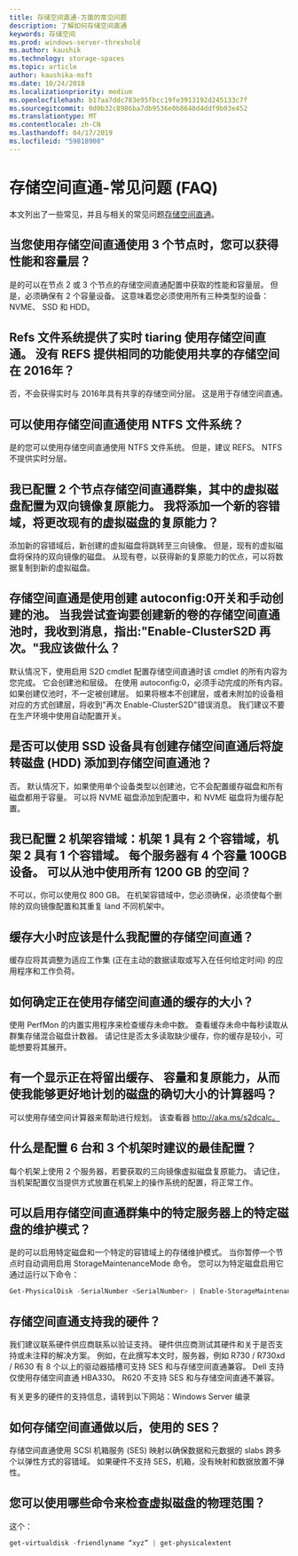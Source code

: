 ```yaml
---
title: 存储空间直通-方面的常见问题
description: 了解如何存储空间直通
keywords: 存储空间
ms.prod: windows-server-threshold
ms.author: kaushik
ms.technology: storage-spaces
ms.topic: article
author: kaushika-msft
ms.date: 10/24/2018
ms.localizationpriority: medium
ms.openlocfilehash: b17aa7ddc783e95fbcc19fe3913192d245133c7f
ms.sourcegitcommit: 0d0b32c8986ba7db9536e0b8648d4ddf9b03e452
ms.translationtype: MT
ms.contentlocale: zh-CN
ms.lasthandoff: 04/17/2019
ms.locfileid: "59818908"
---
```

# <a name="storage-spaces-direct---frequently-asked-questions-faq"></a>存储空间直通-常见问题 (FAQ)

本文列出了一些常见，并且与相关的常见问题[存储空间直通](storage-spaces-direct-overview.md)。

## <a name="when-you-use-storage-spaces-direct-with-3-nodes-can-you-get-both-performance-and-capacity-tiers"></a>当您使用存储空间直通使用 3 个节点时，您可以获得性能和容量层？

是的可以在节点 2 或 3 个节点的存储空间直通配置中获取的性能和容量层。 但是，必须确保有 2 个容量设备。 这意味着您必须使用所有三种类型的设备：NVME、 SSD 和 HDD。
 
## <a name="refs-file-system-provides-real-time-tiaring-with-storage-spaces-direct-does-refs-provides-the-same-functionality-with-shared-storage-spaces-in-2016"></a>Refs 文件系统提供了实时 tiaring 使用存储空间直通。 没有 REFS 提供相同的功能使用共享的存储空间在 2016年？

否，不会获得实时与 2016年具有共享的存储空间分层。 这是用于存储空间直通。 
 
## <a name="can-i-use-an-ntfs-file-system-with-storage-spaces-direct"></a>可以使用存储空间直通使用 NTFS 文件系统？
  
是的您可以使用存储空间直通使用 NTFS 文件系统。 但是，建议 REFS。 NTFS 不提供实时分层。 
 
## <a name="i-have-configured-2-node-storage-spaces-direct-clusters-where-the-virtual-disk-is-configured-as-2-way-mirror-resiliency-if-i-add-a-new-fault-domain-will-the-resiliency-of-the-existing-virtual-disk-change"></a>我已配置 2 个节点存储空间直通群集，其中的虚拟磁盘配置为双向镜像复原能力。 我将添加一个新的容错域，将更改现有的虚拟磁盘的复原能力？

添加新的容错域后，新创建的虚拟磁盘将跳转至三向镜像。 但是，现有的虚拟磁盘将保持的双向镜像的磁盘。 从现有卷，以获得新的复原能力的优点，可以将数据复制到新的虚拟磁盘。
 
## <a name="the-storage-spaces-direct-was-created-using-the-autoconfig0-switch-and-the-pool-created-manually-when-i-try-to-query-the-storage-spaces-direct-pool-to-create-a-new-volume-i-get-a-message-that-says-enable-clusters2d-again-what-should-i-do"></a>存储空间直通是使用创建 autoconfig:0开关和手动创建的池。 当我尝试查询要创建新的卷的存储空间直通池时，我收到消息，指出:"Enable-ClusterS2D 再次。"我应该做什么？

默认情况下，使用启用 S2D cmdlet 配置存储空间直通时该 cmdlet 的所有内容为您完成。 它会创建池和层级。 在使用 autoconfig:0，必须手动完成的所有内容。 如果创建仅池时，不一定被创建层。 如果将根本不创建层，或者未附加的设备相对应的方式创建层，将收到"再次 Enable-ClusterS2D"错误消息。 我们建议不要在生产环境中使用自动配置开关。 
 
## <a name="is-it-possible-to-add-a-spinning-disk-hdd-to-the-storage-spaces-direct-pool-after-you-have-created-storage-spaces-direct-with-ssd-devices"></a>是否可以使用 SSD 设备具有创建存储空间直通后将旋转磁盘 (HDD) 添加到存储空间直通池？

否。 默认情况下，如果使用单个设备类型以创建池，它不会配置缓存磁盘和所有磁盘都用于容量。 可以将 NVME 磁盘添加到配置中，和 NVME 磁盘将为缓存配置。
 
## <a name="i-have-configured-a-2-rack-fault-domain-rack-1-has-2-fault-domains-rack-2-has-1-fault-domain-each-server-has-4-capacity-100-gb-devices-can-i-use-all-1200-gb-of-space-from-the-pool"></a>我已配置 2 机架容错域：机架 1 具有 2 个容错域，机架 2 具有 1 个容错域。 每个服务器有 4 个容量 100GB 设备。 可以从池中使用所有 1200 GB 的空间？

不可以，你可以使用仅 800 GB。 在机架容错域中，您必须确保，必须使每个删除的双向镜像配置和其重复 land 不同机架中。
 
## <a name="what-should-the-cache-size-be-when-i-am-configuring-storage-spaces-direct"></a>缓存大小时应该是什么我配置的存储空间直通？

缓存应将其调整为适应工作集 (正在主动的数据读取或写入在任何给定时间) 的应用程序和工作负荷。

## <a name="how-can-i-determine-the-size-of-cache-that-is-being-used-by-storage-spaces-direct"></a>如何确定正在使用存储空间直通的缓存的大小？

使用 PerfMon 的内置实用程序来检查缓存未命中数。 查看缓存未命中每秒读取从群集存储混合磁盘计数器。 请记住是否太多读取缺少缓存，你的缓存是较小，可能想要将其展开。 
 
## <a name="is-there-a-calculator-that-shows-the-exact-size-of-the-disks-that-are-being-set-aside-for-cache-capacity-and-resiliency-that-would-enable-me-to-plan-better"></a>有一个显示正在将留出缓存、 容量和复原能力，从而使我能够更好地计划的磁盘的确切大小的计算器吗？

可以使用存储空间计算器来帮助进行规划。 该查看器 http://aka.ms/s2dcalc。
 
## <a name="what-is-the-best-configuration-that-you-would-recommend-when-configuring-6-servers-and-3-racks"></a>什么是配置 6 台和 3 个机架时建议的最佳配置？

每个机架上使用 2 个服务器，若要获取的三向镜像虚拟磁盘复原能力。 请记住，当机架配置仅当提供方式放置在机架上的操作系统的配置，将正常工作。 
 
## <a name="can-i-enable-maintenance-mode-for-a-specific-disk-on-a-specific-server-in-storage-spaces-direct-cluster"></a>可以启用存储空间直通群集中的特定服务器上的特定磁盘的维护模式？

是的可以启用特定磁盘和一个特定的容错域上的存储维护模式。 当你暂停一个节点时自动调用启用 StorageMaintenanceMode 命令。 您可以为特定磁盘启用它通过运行以下命令：

```powershell
Get-PhysicalDisk -SerialNumber <SerialNumber> | Enable-StorageMaintenanceMode
```

## <a name="is-storage-spaces-direct-supported-on-my-hardware"></a>存储空间直通支持我的硬件？

我们建议联系硬件供应商联系以验证支持。 硬件供应商测试其硬件和关于是否支持或未注释的解决方案。 例如，在此撰写本文时，服务器，例如 R730 / R730xd / R630 有 8 个以上的驱动器插槽可支持 SES 和与存储空间直通兼容。 Dell 支持仅使用存储空间直通 HBA330。 R620 不支持 SES 和与存储空间直通不兼容。

有关更多的硬件的支持信息，请转到以下网站：Windows Server 编录
 
## <a name="how-does-storage-spaces-direct-make-use-of-ses"></a>如何存储空间直通做以后，使用的 SES？

存储空间直通使用 SCSI 机箱服务 (SES) 映射以确保数据和元数据的 slabs 跨多个以弹性方式的容错域。 如果硬件不支持 SES，机箱，没有映射和数据放置不弹性。
 
## <a name="what-command-can-you-use-to-check-the-physical-extent-for-a-virtual-disk"></a>您可以使用哪些命令来检查虚拟磁盘的物理范围？
  
这个：

```powershell
get-virtualdisk -friendlyname “xyz” | get-physicalextent
```
